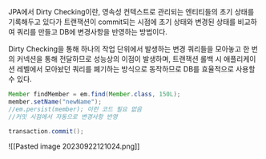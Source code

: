 JPA에서 Dirty Checking이란, 영속성 컨텍스트로 관리되는 엔티티들의 초기 상태를 기록해두고 있다가 트랜잭션이 commit되는 시점에 초기 상태와 변경된 상태를 비교하여 쿼리를 만들고 DB에 변경사항을 반영하는 방법이다. 

Dirty Checking을 통해 하나의 작업 단위에서 발생하는 변경 쿼리들을 모아놓고 한 번의 커넥션을 통해 전달하므로 성능상의 이점이 발생하며, 트랜잭션 롤백 시 애플리케이션 레벨에서 모아놨던 쿼리를 폐기하는 방식으로 동작하므로 DB를 효율적으로 사용할 수 있다.

```java
Member findMember = em.find(Member.class, 150L);
member.setName("newName");
//em.persist(member); 이런 코드 필요 없음
//커밋 시점에서 자동으로 변경사항 반영

transaction.commit();
```

![[Pasted image 20230922121024.png]]
